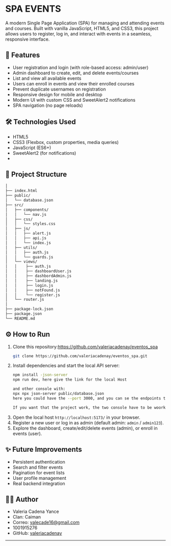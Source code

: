# SPA EVENTS
A modern Single Page Application (SPA) for managing and attending events and courses. Built with vanilla JavaScript, HTML5, and CSS3, this project allows users to register, log in, and interact with events in a seamless, responsive interface.

## 🚀 Features

- User registration and login (with role-based access: admin/user)
- Admin dashboard to create, edit, and delete events/courses
- List and view all available events
- Users can enroll in events and view their enrolled courses
- Prevent duplicate usernames on registration
- Responsive design for mobile and desktop
- Modern UI with custom CSS and SweetAlert2 notifications
- SPA navigation (no page reloads)

## 🛠️ Technologies Used

- HTML5
- CSS3 (Flexbox, custom properties, media queries)
- JavaScript (ES6+)
- SweetAlert2 (for notifications)
- 

## 📁 Project Structure

```bash
│
├── index.html
├── public/
│   └── database.json
├── src/
│   ├── components/
│   │   └── nav.js
│   ├── css/
│   │   └── styles.css
│   ├── js/
│   │   ├── alert.js
│   │   ├── api.js
│   │   └── index.js
│   ├── utils/
│   │   ├── auth.js
│   │   └── guards.js
│   └── views/
│   │    ├── auth.js
│   │    ├── dashboardUser.js
│   │    ├── dashbordAdmin.js
│   │    ├── landing.js
│   │    ├── login.js
│   │    ├── notFound.js
│   │    └── register.js
│   └── router.js
│  
├── package-lock.json
├── package.json
└── README.md 
```

## ⚙️ How to Run

1. Clone this repository:https://github.com/valeriacadenay/eventos_spa
   ```bash
   git clone https://github.com/valeriacadenay/eventos_spa.git
   ```
2. Install dependencies and start the local API server:
   ```bash
   npm install -json-server
   npm run dev, here give the link for the local Host

   and other console with:
   npx npx json-server public/database.json  
   here you could have the --port 3000, and you can se the endpoints that allow you to see de database.

   If you want that the project work, the two console have to be woorking!!
   ```
3. Open the local host `http://localhost:5173/` in your browser.
4. Register a new user or log in as admin (default admin: `admin` / `admin123`).
5. Explore the dashboard, create/edit/delete events (admin), or enroll in events (user).


## ✨ Future Improvements
- Persistent authentication
- Search and filter events
- Pagination for event lists
- User profile management
- Real backend integration

## 👩‍💻 Author
- Valeria Cadena Yance 
- Clan: Caiman
- Correo: valecade16@gmail.com
- 1001915276 
- GitHub: [valeriacadenay](https://github.com/valeriacadenay)

---